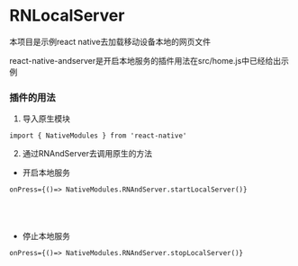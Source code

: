 # RNLocalServer

本项目是示例react native去加载移动设备本地的网页文件

react-native-andserver是开启本地服务的插件用法在src/home.js中已经给出示例

### 插件的用法

1. 导入原生模块

` import { NativeModules } from 'react-native' `



2. 通过RNAndServer去调用原生的方法

+ 开启本地服务<br>

` onPress={()=> NativeModules.RNAndServer.startLocalServer()} `<br><br><br><br>

+ 停止本地服务

` onPress={()=> NativeModules.RNAndServer.stopLocalServer()} `
